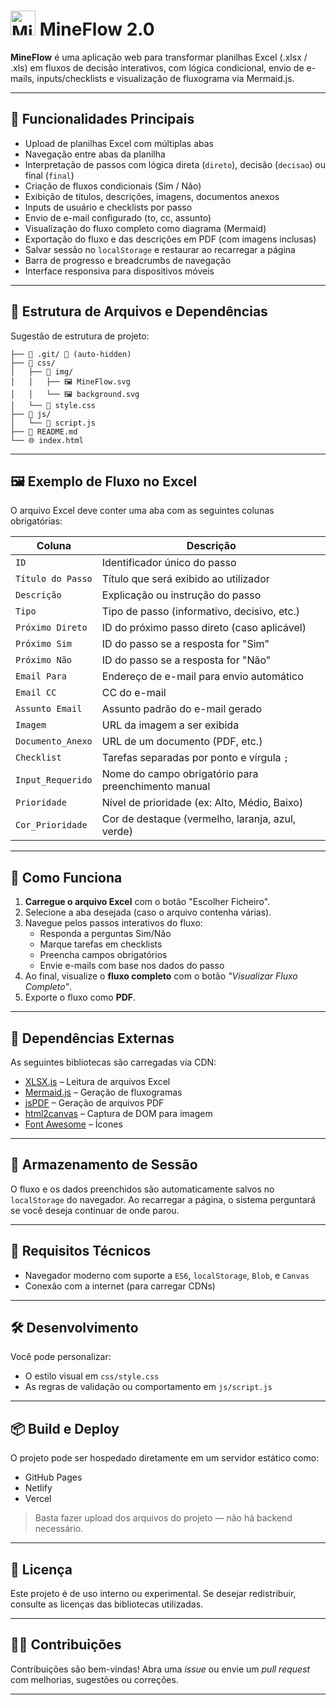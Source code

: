 # <img width="40" height="40" alt="MineFlow" src="https://github.com/user-attachments/assets/86409c7e-cca3-471f-89a8-d53ff6dd8024" /> MineFlow 2.0

**MineFlow** é uma aplicação web para transformar planilhas Excel (.xlsx / .xls) em fluxos de decisão interativos, com lógica condicional, envio de e-mails, inputs/checklists e visualização de fluxograma via Mermaid.js.

---

## 🚀 Funcionalidades Principais

- Upload de planilhas Excel com múltiplas abas  
- Navegação entre abas da planilha  
- Interpretação de passos com lógica direta (`direto`), decisão (`decisao`) ou final (`final`)  
- Criação de fluxos condicionais (Sim / Não)  
- Exibição de títulos, descrições, imagens, documentos anexos  
- Inputs de usuário e checklists por passo  
- Envio de e-mail configurado (to, cc, assunto)  
- Visualização do fluxo completo como diagrama (Mermaid)  
- Exportação do fluxo e das descrições em PDF (com imagens inclusas)  
- Salvar sessão no `localStorage` e restaurar ao recarregar a página  
- Barra de progresso e breadcrumbs de navegação  
- Interface responsiva para dispositivos móveis  

---

## 📂 Estrutura de Arquivos e Dependências

Sugestão de estrutura de projeto:
```
├── 📁 .git/ 🚫 (auto-hidden)
├── 📁 css/
│   ├── 📁 img/
│   │   ├── 🖼️ MineFlow.svg
│   │   └── 🖼️ background.svg
│   └── 🎨 style.css
├── 📁 js/
│   └── 📄 script.js
├── 📖 README.md
└── 🌐 index.html
```
---

## 🖼️ Exemplo de Fluxo no Excel

O arquivo Excel deve conter uma aba com as seguintes colunas obrigatórias:

| Coluna              | Descrição                                              |
|---------------------|--------------------------------------------------------|
| `ID`                | Identificador único do passo                          |
| `Título do Passo`   | Título que será exibido ao utilizador                 |
| `Descrição`         | Explicação ou instrução do passo                      |
| `Tipo`              | Tipo de passo (informativo, decisivo, etc.)          |
| `Próximo Direto`    | ID do próximo passo direto (caso aplicável)          |
| `Próximo Sim`       | ID do passo se a resposta for "Sim"                  |
| `Próximo Não`       | ID do passo se a resposta for "Não"                  |
| `Email Para`        | Endereço de e-mail para envio automático             |
| `Email CC`          | CC do e-mail                                          |
| `Assunto Email`     | Assunto padrão do e-mail gerado                       |
| `Imagem`            | URL da imagem a ser exibida                           |
| `Documento_Anexo`   | URL de um documento (PDF, etc.)                       |
| `Checklist`         | Tarefas separadas por ponto e vírgula `;`            |
| `Input_Requerido`   | Nome do campo obrigatório para preenchimento manual   |
| `Prioridade`        | Nível de prioridade (ex: Alto, Médio, Baixo)         |
| `Cor_Prioridade`    | Cor de destaque (vermelho, laranja, azul, verde)     |

---

## 🧠 Como Funciona

1. **Carregue o arquivo Excel** com o botão "Escolher Ficheiro".
2. Selecione a aba desejada (caso o arquivo contenha várias).
3. Navegue pelos passos interativos do fluxo:
   - Responda a perguntas Sim/Não
   - Marque tarefas em checklists
   - Preencha campos obrigatórios
   - Envie e-mails com base nos dados do passo
4. Ao final, visualize o **fluxo completo** com o botão _"Visualizar Fluxo Completo"_.
5. Exporte o fluxo como **PDF**.

---
## 🧩 Dependências Externas

As seguintes bibliotecas são carregadas via CDN:

- [XLSX.js](https://cdnjs.com/libraries/xlsx) – Leitura de arquivos Excel
- [Mermaid.js](https://mermaid.js.org/) – Geração de fluxogramas
- [jsPDF](https://github.com/parallax/jsPDF) – Geração de arquivos PDF
- [html2canvas](https://html2canvas.hertzen.com/) – Captura de DOM para imagem
- [Font Awesome](https://fontawesome.com/) – Ícones

---

## 💾 Armazenamento de Sessão

O fluxo e os dados preenchidos são automaticamente salvos no `localStorage` do navegador. Ao recarregar a página, o sistema perguntará se você deseja continuar de onde parou.

---

## 🧪 Requisitos Técnicos

- Navegador moderno com suporte a `ES6`, `localStorage`, `Blob`, e `Canvas`
- Conexão com a internet (para carregar CDNs)

---

## 🛠️ Desenvolvimento

Você pode personalizar:

- O estilo visual em `css/style.css`
- As regras de validação ou comportamento em `js/script.js`

---

## 📦 Build e Deploy

O projeto pode ser hospedado diretamente em um servidor estático como:

- GitHub Pages
- Netlify
- Vercel

> Basta fazer upload dos arquivos do projeto — não há backend necessário.

---

## 📝 Licença

Este projeto é de uso interno ou experimental. Se desejar redistribuir, consulte as licenças das bibliotecas utilizadas.

---

## 🙋‍♂️ Contribuições

Contribuições são bem-vindas! Abra uma _issue_ ou envie um _pull request_ com melhorias, sugestões ou correções.

---

